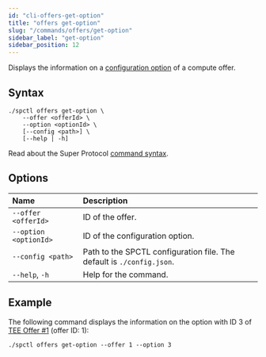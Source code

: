 ```yaml
---
id: "cli-offers-get-option"
title: "offers get-option"
slug: "/commands/offers/get-option"
sidebar_label: "get-option"
sidebar_position: 12
---
```


Displays the information on a [configuration option](/fundamentals/slots) of a compute offer.

## Syntax

```
./spctl offers get-option \
    --offer <offerId> \
    --option <optionId> \
    [--config <path>] \
    [--help | -h]
```

Read about the Super Protocol [command syntax](/cli/commands#command-syntax).

## Options

| **Name** | **Description** |
| :- | :- |
| `--offer <offerId>` | ID of the offer. |
| `--option <optionId>` | ID of the configuration option. |
| `--config <path>` | Path to the SPCTL configuration file. The default is `./config.json`. |
| `--help`, `-h` | Help for the command. |

## Example

The following command displays the information on the option with ID 3 of [TEE Offer #1](https://marketplace.superprotocol.com/compute?offerId=1) (offer ID: 1):

```
./spctl offers get-option --offer 1 --option 3
```